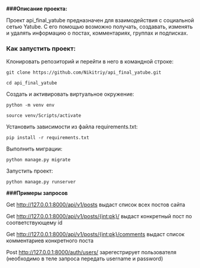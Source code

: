 **###Описание проекта:**

Проект api_final_yatube предназначен для взаимодействия с социальной сетью Yatube.
С его помощью возможно получать, создавать, изменять и удалять информацию о постах, комментариях, группах и подписках.

### Как запустить проект:

Клонировать репозиторий и перейти в него в командной строке:

```
git clone https://github.com/Nikitriy/api_final_yatube.git
```

```
cd api_final_yatube
```

Cоздать и активировать виртуальное окружение:

```
python -m venv env
```

```
source venv/Scripts/activate
```

Установить зависимости из файла requirements.txt:


```
pip install -r requirements.txt
```

Выполнить миграции:

```
python manage.py migrate
```

Запустить проект:

```
python manage.py runserver
```

**###Примеры запросов**

Get http://127.0.0.1:8000/api/v1/posts выдаст список всех постов сайта

Get http://127.0.0.1:8000/api/v1/posts/{int:pk}/ выдаст конкретный пост по соответствующему id

Get http://127.0.0.1:8000/api/v1/posts/{int:pk}/comments выдаст список комментариев конкретного поста

Post http://127.0.0.1:8000/auth/users/ зарегестрирует пользователя (необходимо в теле запроса передать username и password)
